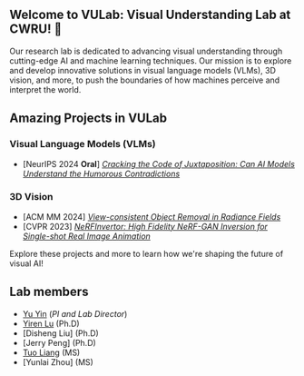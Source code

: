 ## Welcome to VULab: Visual Understanding Lab at CWRU! 👋 
Our research lab is dedicated to advancing visual understanding through cutting-edge AI and machine learning techniques. Our mission is to explore and develop innovative solutions in visual language models (VLMs), 3D vision, and more, to push the boundaries of how machines perceive and interpret the world.

## Amazing Projects in VULab
### Visual Language Models (VLMs)
- [NeurIPS 2024 **Oral**] [_Cracking the Code of Juxtaposition: Can AI Models Understand the Humorous Contradictions_](https://vulab-ai.github.io/YESBUT_Homepage/) 

### 3D Vision
- [ACM MM 2024] [_View-consistent Object Removal in Radiance Fields_](https://vulab-ai.github.io/View-consistent_Object_Removal_in_Radiance_Fields/)
- [CVPR 2023] [_NeRFInvertor: High Fidelity NeRF-GAN Inversion for Single-shot Real Image Animation_](https://github.com/YuYin1/NeRFInvertor) 

<!--
### Generative Models
-->


Explore these projects and more to learn how we're shaping the future of visual AI!

## Lab members
- [Yu Yin](https://yin-yu.github.io/) (_PI and Lab Director_)
- [Yiren Lu](https://yiren-lu.com/) (Ph.D)
- [Disheng Liu] (Ph.D)
- [Jerry Peng] (Ph.D)
- [Tuo Liang](https://tuo-liang.github.io/) (MS)
- [Yunlai Zhou] (MS)


<!--
**Here are some ideas to get you started:**

🙋‍♀️ A short introduction - what is your organization all about?
🌈 Contribution guidelines - how can the community get involved?
👩‍💻 Useful resources - where can the community find your docs? Is there anything else the community should know?
-->
